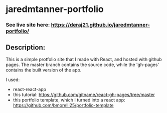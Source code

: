 # jaredmtanner-portfolio
### See live site here: https://deraj21.github.io/jaredmtanner-portfolio/

## Description:
This is a simple protfolio site that I made with React, and hosted with github pages. The master branch contains the source code, while the 'gh-pages' contains the built version of the app.

I used:
- react-react-app
- this tutorial: https://github.com/gitname/react-gh-pages/tree/master
- this portfolio template, which I turned into a react app: https://github.com/bmorelli25/portfolio-template
